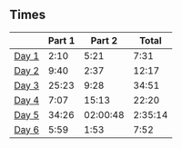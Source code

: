 ## Times
|                | Part 1 | Part 2    | Total   |
|----------------|--------|-----------|---------|
| [Day 1](day01) | 2:10   | 5:21      | 7:31    |
| [Day 2](day02) | 9:40   | 2:37      | 12:17   |
| [Day 3](day03) | 25:23  | 9:28      | 34:51   |
| [Day 4](day04) | 7:07   | 15:13     | 22:20   |
| [Day 5](day05) | 34:26  | 02:00:48  | 2:35:14 |
| [Day 6](day06) | 5:59   | 1:53      | 7:52    |